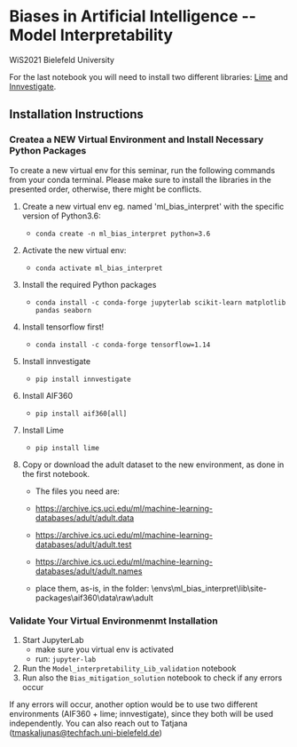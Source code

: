 # Biases in Artificial Intelligence -- Model Interpretability

WiS2021 Bielefeld University

For the last notebook you will need to install two different libraries: [Lime](https://github.com/marcotcr/lime) and [Innvestigate](https://github.com/albermax/innvestigate). 

## Installation Instructions 

### Createa a NEW Virtual Environment and Install Necessary Python Packages

To create a new virtual env for this seminar, run the following commands from your conda terminal. Please make sure to install the libraries in the presented order, otherwise, there might be conflicts.

1. Create a new virtual env eg. named 'ml_bias_interpret' with the specific version of Python3.6:
 	- `conda create -n ml_bias_interpret python=3.6`
2. Activate the new virtual env:
	- `conda activate ml_bias_interpret`
3. Install the required Python packages
	- `conda install -c conda-forge jupyterlab scikit-learn matplotlib pandas seaborn`
4. Install tensorflow first!
	- `conda install -c conda-forge tensorflow=1.14`
5. Install innvestigate 
	- `pip install innvestigate`
6. Install AIF360
	- `pip install aif360[all]`
7. Install Lime 
	- `pip install lime`
    
8. Copy or download the adult dataset to the new environment, as done in the first notebook.
	- The files you need are:
	- https://archive.ics.uci.edu/ml/machine-learning-databases/adult/adult.data
	- https://archive.ics.uci.edu/ml/machine-learning-databases/adult/adult.test
	- https://archive.ics.uci.edu/ml/machine-learning-databases/adult/adult.names

	- place them, as-is, in the folder: \envs\ml_bias_interpret\lib\site-packages\aif360\data\raw\adult

	


### Validate Your Virtual Environmenmt Installation

1. Start JupyterLab
	- make sure you virtual env is activated
	- run: `jupyter-lab`
2. Run the `Model_interpretability_Lib_validation` notebook   
3. Run also the `Bias_mitigation_solution` notebook to check if any errors occur 

If any errors will occur, another option would be to use two different environments (AIF360 + lime; innvestigate), since they both will be used independently.
You can also reach out to Tatjana (tmaskaljunas@techfach.uni-bielefeld.de)

